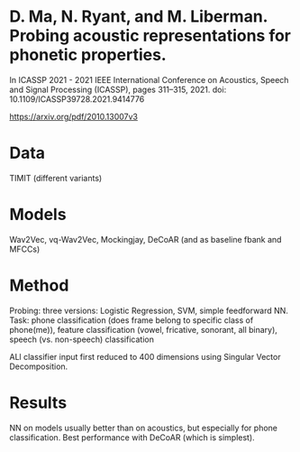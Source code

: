 # D. Ma, N. Ryant, and M. Liberman. Probing acoustic representations for phonetic properties.
In ICASSP 2021 - 2021 IEEE International Conference on Acoustics, Speech and Signal Processing (ICASSP), pages 311–315, 2021. doi: 10.1109/ICASSP39728.2021.9414776

https://arxiv.org/pdf/2010.13007v3

# Data
TIMIT (different variants)

# Models
Wav2Vec, vq-Wav2Vec, Mockingjay, DeCoAR (and as baseline fbank and MFCCs)

# Method
Probing: three versions: Logistic Regression, SVM, simple feedforward NN.
Task: phone classification (does frame belong to specific class of phone(me)), feature classification (vowel, fricative, sonorant, all binary), speech (vs. non-speech) classification

ALl classifier input first reduced to 400 dimensions using Singular Vector Decomposition.

# Results
NN on models usually better than on acoustics, but especially for phone classification.  Best performance with DeCoAR (which is simplest).
